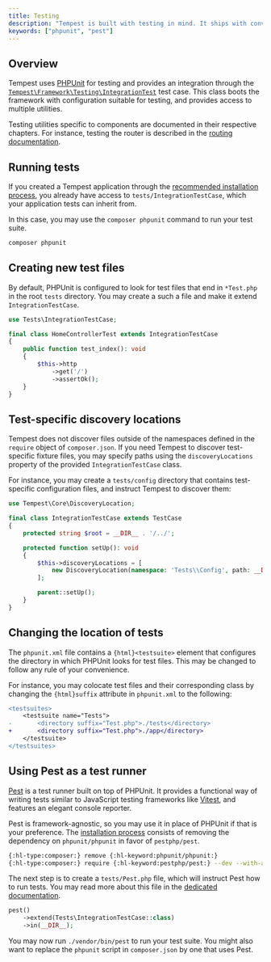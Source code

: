 ```yaml
---
title: Testing
description: "Tempest is built with testing in mind. It ships with convenient utilities that make it easy to test application code without boilerplate."
keywords: ["phpunit", "pest"]
---
```


## Overview

Tempest uses [PHPUnit](https://phpunit.de) for testing and provides an integration through the [`Tempest\Framework\Testing\IntegrationTest`](https://github.com/tempestphp/tempest-framework/blob/main/src/Tempest/Framework/Testing/IntegrationTest.php) test case. This class boots the framework with configuration suitable for testing, and provides access to multiple utilities.

Testing utilities specific to components are documented in their respective chapters. For instance, testing the router is described in the [routing documentation](./01-routing.md#testing).

## Running tests

If you created a Tempest application through the [recommended installation process](../0-getting-started/02-installation.md), you already have access to `tests/IntegrationTestCase`, which your application tests can inherit from.

In this case, you may use the `composer phpunit` command to run your test suite.

```sh
composer phpunit
```

## Creating new test files

By default, PHPUnit is configured to look for test files that end in `*Test.php` in the root `tests` directory. You may create a such a file and make it extend `IntegrationTestCase`.

```php tests/HomeControllerTest.php
use Tests\IntegrationTestCase;

final class HomeControllerTest extends IntegrationTestCase
{
    public function test_index(): void
    {
        $this->http
            ->get('/')
            ->assertOk();
    }
}
```

## Test-specific discovery locations

Tempest does not discover files outside of the namespaces defined in the `require` object of `composer.json`. If you need Tempest to discover test-specific fixture files, you may specify paths using the `discoveryLocations` property of the provided `IntegrationTestCase` class.

For instance, you may create a `tests/config` directory that contains test-specific configuration files, and instruct Tempest to discover them:

```php tests/IntegrationTestCase.php
use Tempest\Core\DiscoveryLocation;

final class IntegrationTestCase extends TestCase
{
    protected string $root = __DIR__ . '/../';

    protected function setUp(): void
    {
        $this->discoveryLocations = [
            new DiscoveryLocation(namespace: 'Tests\\Config', path: __DIR__ . '/config'),
        ];

        parent::setUp();
    }
}
```

## Changing the location of tests

The `phpunit.xml` file contains a `{html}<testsuite>` element that configures the directory in which PHPUnit looks for test files. This may be changed to follow any rule of your convenience.

For instance, you may colocate test files and their corresponding class by changing the `{html}suffix` attribute in `phpunit.xml` to the following:

```diff phpunit.xml
<testsuites>
	<testsuite name="Tests">
-		<directory suffix="Test.php">./tests</directory>
+		<directory suffix="Test.php">./app</directory>
	</testsuite>
</testsuites>
```

## Using Pest as a test runner

[Pest](https://pestphp.com/) is a test runner built on top of PHPUnit. It provides a functional way of writing tests similar to JavaScript testing frameworks like [Vitest](https://vitest.dev/), and features an elegant console reporter.

Pest is framework-agnostic, so you may use it in place of PHPUnit if that is your preference. The [installation process](https://pestphp.com/docs/installation) consists of removing the dependency on `phpunit/phpunit` in favor of `pestphp/pest`.

```sh
{:hl-type:composer:} remove {:hl-keyword:phpunit/phpunit:}
{:hl-type:composer:} require {:hl-keyword:pestphp/pest:} --dev --with-all-dependencies
```

The next step is to create a `tests/Pest.php` file, which will instruct Pest how to run tests. You may read more about this file in the [dedicated documentation](https://pestphp.com/docs/configuring-tests).

```php tests/Pest.php
pest()
    ->extend(Tests\IntegrationTestCase::class)
    ->in(__DIR__);
```

You may now run `./vendor/bin/pest` to run your test suite. You might also want to replace the `phpunit` script in `composer.json` by one that uses Pest.
